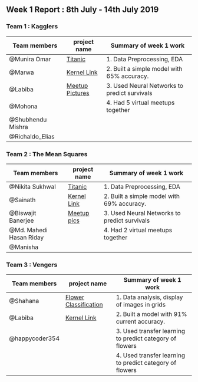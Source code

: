 ## Week 1 Report : 8th July - 14th July 2019
 
 ### Team 1 : Kagglers

Team members        | project name      | Summary of week 1 work |
------------- | ------------- | ---------------
@Munira Omar  | [Titanic](https://www.kaggle.com/c/titanic) | 1. Data Preprocessing, EDA    |
@Marwa   | [Kernel Link](https://www.kaggle.com/munniomer/sg-spaic-kagglers-titanic) | 2. Built a simple model with 65% accuracy.   |
@Labiba   | [Meetup Pictures](https://github.com/munniomer/sg-spaic-kagglers/tree/master/week%201/Team%201%20Virtual%20Meetups) | 3. Used Neural Networks to predict survivals   |
@Mohona  |  | 4. Had 5 virtual meetups together   
@Shubhendu Mishra  |  |    |
@Richaldo_Elias   |    |

 
 ### Team 2 : The Mean Squares

Team members        | project name      | Summary of week 1 work |
------------- | ------------- | ---------------
@Nikita Sukhwal   | [Titanic](https://www.kaggle.com/c/titanic) | 1. Data Preprocessing, EDA    |
@Sainath    | [Kernel Link](https://www.kaggle.com/biswajitbanerjee/titanic-with-pytorch) | 2. Built a simple model with 69% accuracy.   |
@Biswajit Banerjee   | [Meetup pics](https://github.com/munniomer/sg-spaic-kagglers/tree/master/week%201/Team%202%20Virutal%20Meetups) | 3. Used Neural Networks to predict survivals   |
@Md. Mahedi Hasan Riday   |  | 4. Had 2 virtual meetups together   
@Manisha   |  |    |

 
 ### Team 3 : Vengers

Team members        | project name      | Summary of week 1 work |
------------- | ------------- | ---------------
@Shahana    | [Flower Classification](https://www.kaggle.com/spaics/hackathon-blossom-flower-classification) | 1. Data analysis, display of images in grids    |
@Labiba     | [Kernel Link](https://www.kaggle.com/ianthaml/starter-hackathon-blossom-f94f1ef7-a) | 2. Built a model with 91% current accuracy.   |
@happycoder354    |  | 3. Used transfer learning to predict category of flowers   |
|   |    | 4. Used transfer learning to predict category of flowers   |
